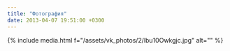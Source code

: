 ```yaml
---
title: "Фотография"
date: 2013-04-07 19:51:00 +0300
---
```



{% include media.html f="/assets/vk_photos/2/lbu10Owkgjc.jpg" alt="" %}
